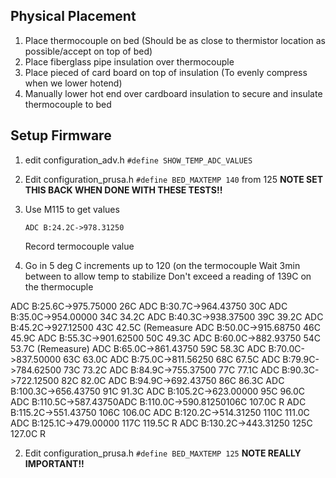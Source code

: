 

## Physical Placement

1. Place thermocouple on bed (Should be as close to thermistor location as possible/accept on top of bed)
2. Place fiberglass pipe insulation over thermocouple
3. Place pieced of card board on top of insulation (To evenly compress when we lower hotend)
4. Manually lower hot end over cardboard insulation to secure and insulate thermocouple to bed

## Setup Firmware
1. edit configuration_adv.h
    `#define SHOW_TEMP_ADC_VALUES`
2. Edit configuration_prusa.h
   `#define BED_MAXTEMP 140` from 125
   **NOTE SET THIS BACK WHEN DONE WITH THESE TESTS!!**
4. Use M115 to get values
    ```
    ADC B:24.2C->978.31250
    ```
    Record termocouple value
    
5. Go in 5 deg C increments up to 120 (on the termocouple
   Wait 3min between to allow temp to stabilize
   Don't exceed a reading of 139C on the thermocuple

ADC B:25.6C->975.75000 26C
ADC B:30.7C->964.43750 30C
ADC B:35.0C->954.00000 34C 34.2C
ADC B:40.3C->938.37500 39C 39.2C
ADC B:45.2C->927.12500 43C 42.5C (Remeasure
ADC B:50.0C->915.68750 46C 45.9C
ADC B:55.3C->901.62500 50C 49.3C
ADC B:60.0C->882.93750 54C 53.7C (Remeasure)
ADC B:65.0C->861.43750 59C 58.3C
ADC B:70.0C->837.50000 63C 63.0C
ADC B:75.0C->811.56250 68C 67.5C
ADC B:79.9C->784.62500 73C 73.2C
ADC B:84.9C->755.37500 77C 77.1C
ADC B:90.3C->722.12500 82C 82.0C
ADC B:94.9C->692.43750 86C 86.3C
ADC B:100.3C->656.43750 91C 91.3C
ADC B:105.2C->623.00000 95C 96.0C
ADC B:110.5C->587.43750ADC B:110.0C->590.81250106C 107.0C R
ADC B:115.2C->551.43750 106C 106.0C
ADC B:120.2C->514.31250 110C 111.0C
ADC B:125.1C->479.00000  117C 119.5C R
ADC B:130.2C->443.31250 125C 127.0C R


2. Edit configuration_prusa.h
   `#define BED_MAXTEMP 125`
    **NOTE REALLY IMPORTANT!!**
<!--stackedit_data:
eyJoaXN0b3J5IjpbLTQzMjA4Mzc2Niw1MzQ0MzYzMDUsLTQ4ND
cxNTE4MiwxNzM2NjkwMjI5LDEwMDAwMzA3OTgsLTE3Mzk5NjQ3
NTMsMTIzOTI2OTUxOCwtNjk0Mjg1NDYwLDgxNzk2MjQyNywxOT
UxOTgwMDQzLDI1MTU3MDQ3MCwtNDU5MTAzMjA1LDgzMDY4NjAw
MCwtMjEzMDg0NDEwNCwxMTE5MTY4NTc0LDE2NTIyMTMyNDcsNz
g2OTI2MzgxLDEzMjU3MDY0NzgsLTIwMjg0MjAxNjgsMTc3OTc1
NjU2OV19
-->